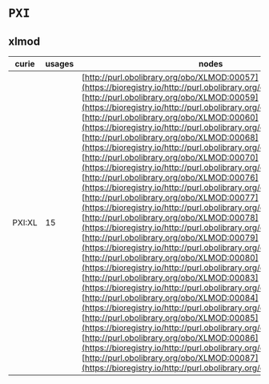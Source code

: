 # `PXI`

## xlmod

| curie   |   usages | nodes                                                                                                                                                                                                                                                                                                                                                                                                                                                                                                                                                                                                                                                                                                                                                                                                                                                                                                                                                                                                                                                                                                                                                                                                                                                                                                                                                                                                                                                                                                                                                                                                                                                                                                                                                         |
|---------|----------|---------------------------------------------------------------------------------------------------------------------------------------------------------------------------------------------------------------------------------------------------------------------------------------------------------------------------------------------------------------------------------------------------------------------------------------------------------------------------------------------------------------------------------------------------------------------------------------------------------------------------------------------------------------------------------------------------------------------------------------------------------------------------------------------------------------------------------------------------------------------------------------------------------------------------------------------------------------------------------------------------------------------------------------------------------------------------------------------------------------------------------------------------------------------------------------------------------------------------------------------------------------------------------------------------------------------------------------------------------------------------------------------------------------------------------------------------------------------------------------------------------------------------------------------------------------------------------------------------------------------------------------------------------------------------------------------------------------------------------------------------------------|
| PXI:XL  |       15 | [http://purl.obolibrary.org/obo/XLMOD:00057](https://bioregistry.io/http://purl.obolibrary.org/obo/XLMOD:00057), [http://purl.obolibrary.org/obo/XLMOD:00059](https://bioregistry.io/http://purl.obolibrary.org/obo/XLMOD:00059), [http://purl.obolibrary.org/obo/XLMOD:00060](https://bioregistry.io/http://purl.obolibrary.org/obo/XLMOD:00060), [http://purl.obolibrary.org/obo/XLMOD:00068](https://bioregistry.io/http://purl.obolibrary.org/obo/XLMOD:00068), [http://purl.obolibrary.org/obo/XLMOD:00070](https://bioregistry.io/http://purl.obolibrary.org/obo/XLMOD:00070), [http://purl.obolibrary.org/obo/XLMOD:00076](https://bioregistry.io/http://purl.obolibrary.org/obo/XLMOD:00076), [http://purl.obolibrary.org/obo/XLMOD:00077](https://bioregistry.io/http://purl.obolibrary.org/obo/XLMOD:00077), [http://purl.obolibrary.org/obo/XLMOD:00078](https://bioregistry.io/http://purl.obolibrary.org/obo/XLMOD:00078), [http://purl.obolibrary.org/obo/XLMOD:00079](https://bioregistry.io/http://purl.obolibrary.org/obo/XLMOD:00079), [http://purl.obolibrary.org/obo/XLMOD:00080](https://bioregistry.io/http://purl.obolibrary.org/obo/XLMOD:00080), [http://purl.obolibrary.org/obo/XLMOD:00083](https://bioregistry.io/http://purl.obolibrary.org/obo/XLMOD:00083), [http://purl.obolibrary.org/obo/XLMOD:00084](https://bioregistry.io/http://purl.obolibrary.org/obo/XLMOD:00084), [http://purl.obolibrary.org/obo/XLMOD:00085](https://bioregistry.io/http://purl.obolibrary.org/obo/XLMOD:00085), [http://purl.obolibrary.org/obo/XLMOD:00086](https://bioregistry.io/http://purl.obolibrary.org/obo/XLMOD:00086), [http://purl.obolibrary.org/obo/XLMOD:00087](https://bioregistry.io/http://purl.obolibrary.org/obo/XLMOD:00087) |
